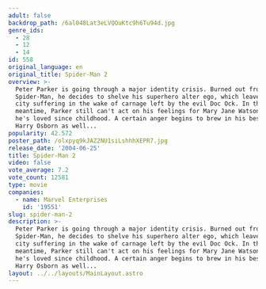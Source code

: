```yaml
---
adult: false
backdrop_path: /6al048Lat3eLVQOuKtc9h6Tu94d.jpg
genre_ids:
  - 28
  - 12
  - 14
id: 558
original_language: en
original_title: Spider-Man 2
overview: >-
  Peter Parker is going through a major identity crisis. Burned out from being
  Spider-Man, he decides to shelve his superhero alter ego, which leaves the
  city suffering in the wake of carnage left by the evil Doc Ock. In the
  meantime, Parker still can't act on his feelings for Mary Jane Watson, a girl
  he's loved since childhood. A certain anger begins to brew in his best friend
  Harry Osborn as well...
popularity: 42.572
poster_path: /olxpyq9kJAZ2NU1siLshhhXEPR7.jpg
release_date: '2004-06-25'
title: Spider-Man 2
video: false
vote_average: 7.2
vote_count: 12581
type: movie
companies:
  - name: Marvel Enterprises
    id: '19551'
slug: spider-man-2
description: >-
  Peter Parker is going through a major identity crisis. Burned out from being
  Spider-Man, he decides to shelve his superhero alter ego, which leaves the
  city suffering in the wake of carnage left by the evil Doc Ock. In the
  meantime, Parker still can't act on his feelings for Mary Jane Watson, a girl
  he's loved since childhood. A certain anger begins to brew in his best friend
  Harry Osborn as well...
layout: ../../layouts/MainLayout.astro
---
```


